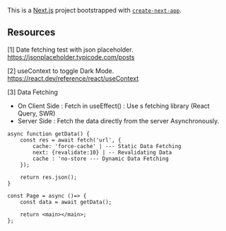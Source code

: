 This is a [Next.js](https://nextjs.org/) project bootstrapped with [`create-next-app`](https://github.com/vercel/next.js/tree/canary/packages/create-next-app).

## Resources
[1] Date fetching test with json placeholder.
https://jsonplaceholder.typicode.com/posts

[2] useContext to toggle Dark Mode.
https://react.dev/reference/react/useContext

[3] Data Fetching
- On Client Side : Fetch in useEffect() 
                 : Use s fetching library (React Query, SWR)
- Server Side   : Fetch the data directly from the server Asynchronously.
```
async function getData() {
    const res = await fetch('url', {
        cache: 'force-cache' | --- Static Data Fetching
        next: {revalidate:10} | -- Revalidating Data
        cache : 'no-store --- Dynamic Data Fetching
    });

    return res.json();
}

const Page = async ()=> {
    const data = await getData();

    return <main></main>;
};
```